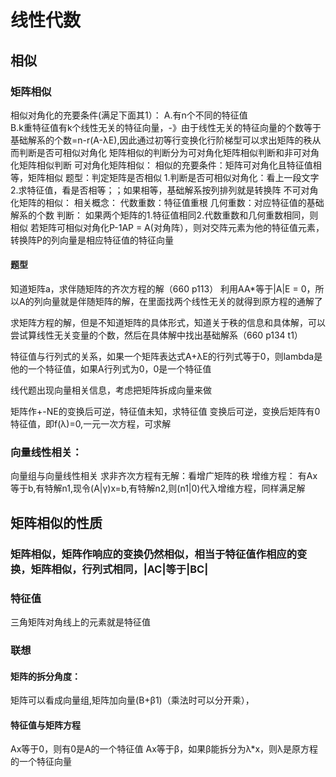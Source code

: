 # 线性代数
## 相似
### 矩阵相似
  相似对角化的充要条件(满足下面其1）：
    A.有n个不同的特征值   
    B.k重特征值有k个线性无关的特征向量，-》由于线性无关的特征向量的个数等于基础解系的个数=n-r(A-λE),因此通过初等行变换化行阶梯型可以求出矩阵的秩从而判断是否可相似对角化
  矩阵相似的判断分为可对角化矩阵相似判断和非可对角化矩阵相似判断
  可对角化矩阵相似：
    相似的充要条件：矩阵可对角化且特征值相等，矩阵相似
      题型：判定矩阵是否相似
        1.判断是否可相似对角化：看上一段文字
        2.求特征值，看是否相等；；如果相等，基础解系按列排列就是转换阵
  不可对角化矩阵的相似：
    相关概念：
      代数重数：特征值重根
      几何重数：对应特征值的基础解系的个数
    判断：
      如果两个矩阵的1.特征值相同2.代数重数和几何重数相同，则相似
    若矩阵可相似对角化P-1AP = A(对角阵），则对交阵元素为他的特征值元素，转换阵P的列向量是相应特征值的特征向量
#### 题型
知道矩阵a，求伴随矩阵的齐次方程的解（660 p113）
利用AA*等于|A|E = 0，所以A的列向量就是伴随矩阵的解，在里面找两个线性无关的就得到原方程的通解了

求矩阵方程的解，但是不知道矩阵的具体形式，知道关于秩的信息和具体解，可以尝试算线性无关变量的个数，然后在具体解中找出基础解系（660 p134 t1）

特征值与行列式的关系，如果一个矩阵表达式A+λE的行列式等于0，则lambda是他的一个特征值，如果A行列式为0，0是一个特征值

线代题出现向量相关信息，考虑把矩阵拆成向量来做

矩阵作+-NE的变换后可逆，特征值未知，求特征值
  变换后可逆，变换后矩阵有0特征值，即f(λ)=0,一元一次方程，可求解

### 向量线性相关：
向量组与向量线性相关
  求非齐次方程有无解：看增广矩阵的秩
增维方程：
  有Ax等于b,有特解n1,现令(A|γ)x=b,有特解n2,则(n1|0)代入增维方程，同样满足解
## 矩阵相似的性质
 ### 矩阵相似，矩阵作响应的变换仍然相似，相当于特征值作相应的变换，矩阵相似，行列式相同，|AC|等于|BC|

### 特征值
  三角矩阵对角线上的元素就是特征值

### 联想
#### 矩阵的拆分角度：
矩阵可以看成向量组,矩阵加向量(B+β1)（乘法时可以分开乘），

#### 特征值与矩阵方程
Ax等于0，则有0是A的一个特征值
Ax等于β，如果β能拆分为λ*x，则λ是原方程的一个特征向量  

